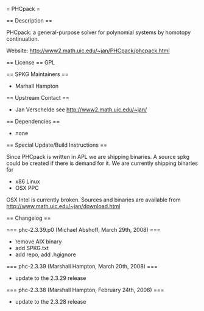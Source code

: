 = PHCpack =

== Description ==

PHCpack: a general-purpose solver for polynomial systems by homotopy continuation.

Website: http://www2.math.uic.edu/~jan/PHCpack/phcpack.html

== License ==
GPL

== SPKG Maintainers ==
 * Marhall Hampton

== Upstream Contact ==
 * Jan Verschelde see http://www2.math.uic.edu/~jan/

== Dependencies ==
 * none

== Special Update/Build Instructions ==

Since PHCpack is written in APL we are shipping binaries. A source spkg could be created if there is demand for it. We are currently shipping binaries for
 * x86 Linux
 * OSX PPC

OSX Intel is currently broken. Sources and binaries are available from http://www.math.uic.edu/~jan/download.html

== Changelog ==

=== phc-2.3.39.p0 (Michael Abshoff, March 29th, 2008)  ===
 * remove AIX binary
 * add SPKG.txt
 * add repo, add .hgignore

=== phc-2.3.39 (Marshall Hampton, March 20th, 2008)  ===
 * update to the 2.3.29 release

=== phc-2.3.38 (Marshall Hampton, February 24th, 2008)  ===
 * update to the 2.3.28 release
